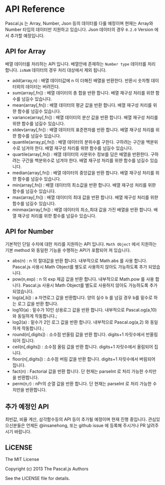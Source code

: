 # API Reference
Pascal.js 는 Array, Number, Json 등의 데이터를 다룰 예정이며 현재는 Array와 Number 타입의 데이터만 지원하고 있습니다. 
Json 데이터의 경우 `0.2.0` Version 에서 추가할 예정입니다.  

## API for Array 
배열 데이터를 처리하는 API 입니다. 배열안에 존재하는 `Number type` 데이터를 처리 합니다. `isNaN` 데이터의 경우 처리 대상에서 제외 됩니다. 

* add(array,n) : 배열 데이터값에 n 이 더해진 배열을 반환한다. 반환시 숫자형 데이터외의 데이터는 버려진다.
* sum(array[,fn]) : 배열 데이터의 총 합을 뱐환 합니다. 배열 재구성 처리를 위햔 함수를 넘길수 있습니다. 
* mean(array[,fn]) : 배열 데이터의 평균 값을 반환 합니다. 배열 재구성 처리를 위햔 함수를 넘길수 있습니다. 
* variance(array[,fn]) : 배열 데이터의 분산 값을 반환 합니다. 배열 재구성 처리를 위햔 함수를 넘길수 있습니다. 
* stdev(array[,fn]) : 배열 데이터의 표준편차를 반환 합니다. 배열 재구성 처리를 위햔 함수를 넘길수 있습니다. 
* quantile(array,p[,fn]) : 배열 데이터의 분위수를 구한다. 구하려는 구간을 백분위수로 넘겨야 한다. 배열 재구성 처리를 위햔 함수를 넘길수 있습니다. 
* quartile(array[,fn]) : 배열 데이터의 사분위수 정보를 담은 배열을 반환한다. 구하려는 구간을 백분위수로 넘겨야 한다. 배열 재구성 처리를 위햔 함수를 넘길수 있습니다.
* median(array[,fn]) : 배열 데이터의 중앙값을 반환 합니다. 배열 재구성 처리를 위햔 함수를 넘길수 있습니다. 
* min(array[,fn]) : 배열 데이터의 최소값을 반환 합니다. 배열 재구성 처리를 위햔 함수를 넘길수 있습니다. 
* max(array[,fn]) : 배열 데이터의 최대 값을 반환 합니다. 배열 재구성 처리를 위햔 함수를 넘길수 있습니다. 
* minmax(array[,fn]) : 배열 데이터의 최소,최대 값을 가진 배열을 반환 합니다. 배열 재구성 처리를 위햔 함수를 넘길수 있습니다. 

## API for Number
기본적인 단일 수치에 대한 처리를 지원하는 API 입니다. `Math Object` 에서 지원하는 기본 method 와 동일한 기능을 수행하는 API가 포함되어 져 있습니다. 

* abs(n) : n 의 절대값을 반환 합니다. 내부적으로 Math.abs 를 사용 합니다. Pascal.js 사용시 Math Object를 별도로 사용하지 않아도 가능하도록 추가 되었습니다.
* pow(n,exp) : n 의 exp 제곱 값을 반환 합니다. 내부적으로 Math.pow 를 사용 합니다. Pascal.js 사용시 Math Object를 별도로 사용하지 않아도 가능하도록 추가 되었습니다.
* log(a[,b]) : a 자연로그 값을 반환합니다. 양의 실수 b 를 넘길 경우 b를 밑수로 하는 로그 값을 반환 합니다.
* log10(a) : 밑수가 10인 상용로그 값을 반환 합니다. 내부적으로 Pascal.og(a,10) 와 동일하게 작동합니다.; 
* log2(a) : 밑수가 2인 로그 값을 반환 합니다. 내부적으로 Pascal.og(a,2) 와 동일하게 작동합니다.; 
* round(n[,digits]) : 소수점 반올림 값을 반환 합니다. digits+1 자릿수에서 반올림되어 집니다.
* ceil(n[,digits]) : 소수점 올림 값을 반환 합니다. digits+1 자릿수에서 올림되어 집니다.
* floor(n[,digits]) : 소수점 버림 값을 반환 합니다. digits+1 자릿수에서 버림되어 집니다.
* fact(n) : Factorial 값을 반환 합니다. 단 현재는 parseInt 로 처리 가능한 수치만을 반환합니다. 
* perm(n,r) : nPr의 순열 값을 반환 합니다. 단 현재는 parseInt 로 처리 가능한 수치만을 반환합니다. 

## 추가 예정인 API

최빈값, 비율 계산, 삼각함수등의 API 등이 추가될 예정이며 현재 진행 중입니다. 
관심있으신분들은 언제든 @insanehong, 또는 github issue 에 등록해 주시거나 PR 날려주시기 바랍니다. 


## LiCENSE
The MIT License

Copyright (c) 2013 The Pascal.js Authors

See the LICENSE file for details.
